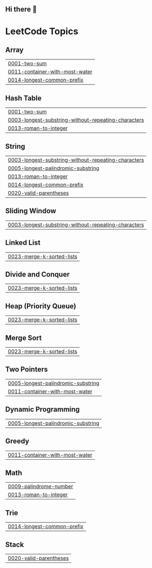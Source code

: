 ## Hi there 👋

<!--
**deepakpathik/deepakpathik** is a ✨ _special_ ✨ repository because its `README.md` (this file) appears on your GitHub profile.

Here are some ideas to get you started:

- 🔭 I’m currently working on ...
- 🌱 I’m currently learning ...
- 👯 I’m looking to collaborate on ...
- 🤔 I’m looking for help with ...
- 💬 Ask me about ...
- 📫 How to reach me: ...
- 😄 Pronouns: ...
- ⚡ Fun fact: ...
-->

<!---LeetCode Topics Start-->
# LeetCode Topics
## Array
|  |
| ------- |
| [0001-two-sum](https://github.com/deepakpathik/deepakpathik/tree/master/0001-two-sum) |
| [0011-container-with-most-water](https://github.com/deepakpathik/deepakpathik/tree/master/0011-container-with-most-water) |
| [0014-longest-common-prefix](https://github.com/deepakpathik/deepakpathik/tree/master/0014-longest-common-prefix) |
## Hash Table
|  |
| ------- |
| [0001-two-sum](https://github.com/deepakpathik/deepakpathik/tree/master/0001-two-sum) |
| [0003-longest-substring-without-repeating-characters](https://github.com/deepakpathik/deepakpathik/tree/master/0003-longest-substring-without-repeating-characters) |
| [0013-roman-to-integer](https://github.com/deepakpathik/deepakpathik/tree/master/0013-roman-to-integer) |
## String
|  |
| ------- |
| [0003-longest-substring-without-repeating-characters](https://github.com/deepakpathik/deepakpathik/tree/master/0003-longest-substring-without-repeating-characters) |
| [0005-longest-palindromic-substring](https://github.com/deepakpathik/deepakpathik/tree/master/0005-longest-palindromic-substring) |
| [0013-roman-to-integer](https://github.com/deepakpathik/deepakpathik/tree/master/0013-roman-to-integer) |
| [0014-longest-common-prefix](https://github.com/deepakpathik/deepakpathik/tree/master/0014-longest-common-prefix) |
| [0020-valid-parentheses](https://github.com/deepakpathik/deepakpathik/tree/master/0020-valid-parentheses) |
## Sliding Window
|  |
| ------- |
| [0003-longest-substring-without-repeating-characters](https://github.com/deepakpathik/deepakpathik/tree/master/0003-longest-substring-without-repeating-characters) |
## Linked List
|  |
| ------- |
| [0023-merge-k-sorted-lists](https://github.com/deepakpathik/deepakpathik/tree/master/0023-merge-k-sorted-lists) |
## Divide and Conquer
|  |
| ------- |
| [0023-merge-k-sorted-lists](https://github.com/deepakpathik/deepakpathik/tree/master/0023-merge-k-sorted-lists) |
## Heap (Priority Queue)
|  |
| ------- |
| [0023-merge-k-sorted-lists](https://github.com/deepakpathik/deepakpathik/tree/master/0023-merge-k-sorted-lists) |
## Merge Sort
|  |
| ------- |
| [0023-merge-k-sorted-lists](https://github.com/deepakpathik/deepakpathik/tree/master/0023-merge-k-sorted-lists) |
## Two Pointers
|  |
| ------- |
| [0005-longest-palindromic-substring](https://github.com/deepakpathik/deepakpathik/tree/master/0005-longest-palindromic-substring) |
| [0011-container-with-most-water](https://github.com/deepakpathik/deepakpathik/tree/master/0011-container-with-most-water) |
## Dynamic Programming
|  |
| ------- |
| [0005-longest-palindromic-substring](https://github.com/deepakpathik/deepakpathik/tree/master/0005-longest-palindromic-substring) |
## Greedy
|  |
| ------- |
| [0011-container-with-most-water](https://github.com/deepakpathik/deepakpathik/tree/master/0011-container-with-most-water) |
## Math
|  |
| ------- |
| [0009-palindrome-number](https://github.com/deepakpathik/deepakpathik/tree/master/0009-palindrome-number) |
| [0013-roman-to-integer](https://github.com/deepakpathik/deepakpathik/tree/master/0013-roman-to-integer) |
## Trie
|  |
| ------- |
| [0014-longest-common-prefix](https://github.com/deepakpathik/deepakpathik/tree/master/0014-longest-common-prefix) |
## Stack
|  |
| ------- |
| [0020-valid-parentheses](https://github.com/deepakpathik/deepakpathik/tree/master/0020-valid-parentheses) |
<!---LeetCode Topics End-->